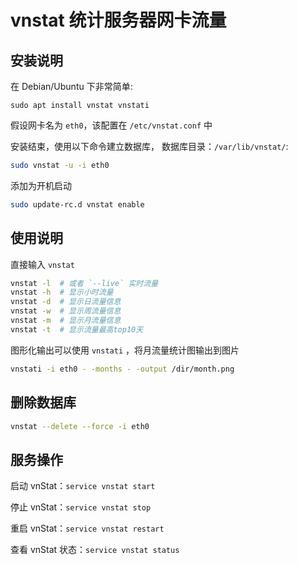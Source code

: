 # vnstat 统计服务器网卡流量

## 安装说明

在 Debian/Ubuntu 下非常简单:

```
sudo apt install vnstat vnstati
```

&#x20;假设网卡名为 `eth0`，该配置在 `/etc/vnstat.conf` 中

安装结束，使用以下命令建立数据库， 数据库目录：`/var/lib/vnstat/`:

```bash
sudo vnstat -u -i eth0
```

添加为开机启动

```bash
sudo update-rc.d vnstat enable
```

## 使用说明

&#x20;直接输入 `vnstat`

```bash
vnstat -l  # 或者 `--live` 实时流量
vnstat -h  # 显示小时流量
vnstat -d  # 显示日流量信息
vnstat -w  # 显示周流量信息
vnstat -m  # 显示月流量信息
vnstat -t  # 显示流量最高top10天
```

&#x20;图形化输出可以使用 `vnstati` ，将月流量统计图输出到图片

```bash
vnstati -i eth0 - -months - -output /dir/month.png
```

## 删除数据库

```bash
vnstat --delete --force -i eth0
```

## 服务操作

启动 vn­Stat：`service vnstat start`

停止 vn­Stat：`service vnstat stop`

重启 vn­Stat：`service vnstat restart`

查看 vn­Stat 状态：`service vnstat status`
